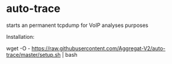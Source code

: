 # auto-trace

starts an permanent tcpdump for VoIP analyses purposes

Installation: 

wget -O - https://raw.githubusercontent.com/Aggregat-V2/auto-trace/master/setup.sh | bash

